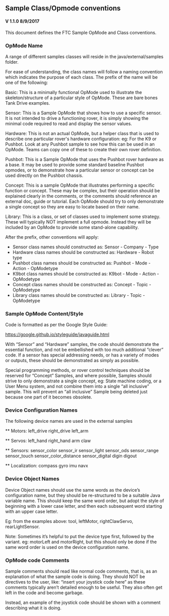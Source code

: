 ## Sample Class/Opmode conventions
#### V 1.1.0  8/9/2017

This document defines the FTC Sample OpMode and Class conventions.

### OpMode Name

A range of different samples classes will reside in the java/external/samples folder.

For ease of understanding, the class names will follow a naming convention which indicates
the purpose of each class.  The prefix of the name will be one of the following:

Basic:	    This is a minimally functional OpMode used to illustrate the skeleton/structure
            of a particular style of OpMode.  These are bare bones Tank Drive examples.

Sensor:    	This is a Sample OpMode that shows how to use a specific sensor.
            It is not intended to drive a functioning rover, it is simply showing the minimal code
            required to read and display the sensor values.

Hardware:	This is not an actual OpMode, but a helper class that is used to describe
            one particular rover's hardware configuration:   eg: For the K9 or Pushbot.
            Look at any Pushbot sample to see how this can be used in an OpMode.
            Teams can copy one of these to create their own rover definition.

Pushbot:	This is a Sample OpMode that uses the Pushbot rover hardware as a base.
            It may be used to provide some standard baseline Pushbot opmodes, or
            to demonstrate how a particular sensor or concept can be used directly on the
            Pushbot chassis.

Concept:	This is a sample OpMode that illustrates performing a specific function or concept.
            These may be complex, but their operation should be explained clearly in the comments,
            or the comments should reference an external doc, guide or tutorial.
            Each OpMode should try to only demonstrate a single concept so they are easy to
            locate based on their name.

Library:    This is a class, or set of classes used to implement some strategy.
            These will typically NOT implement a full opmode.  Instead they will be included
            by an OpMode to provide some stand-alone capability.

After the prefix, other conventions will apply:

* Sensor class names should constructed as:       Sensor - Company - Type
* Hardware class names should be constructed as:  Hardware - Robot type
* Pushbot class names should be constructed as:   Pushbot - Mode - Action - OpModetype
* K9bot class names should be constructed as:     K9bot - Mode - Action - OpModetype
* Concept class names should be constructed as:   Concept - Topic - OpModetype
* Library class names should be constructed as:   Library - Topic - OpModetype

### Sample OpMode Content/Style

Code is formatted as per the Google Style Guide:

https://google.github.io/styleguide/javaguide.html

With “Sensor” and “Hardware” samples, the code should demonstrate the essential function,
and not be embellished with too much additional “clever” code.  If a sensor has special
addressing needs, or has a variety of modes or outputs, these should be demonstrated as
simply as possible.

Special programming methods, or rover control techniques should be reserved for “Concept” Samples,
and where possible, Samples should strive to only demonstrate a single concept,
eg: State machine coding, or a User Menu system, and not combine them into a single “all inclusive”
sample.  This will prevent an “all inclusive” Sample being deleted just because one part of it
becomes obsolete.

### Device Configuration Names

The following device names are used in the external samples
 
** Motors:
left_drive
right_drive
left_arm

** Servos:
left_hand
right_hand
arm
claw

** Sensors:
sensor_color
sensor_ir
sensor_light
sensor_ods
sensor_range
sensor_touch
sensor_color_distance
sensor_digital
digin
digout

** Localization:
compass
gyro
imu 
navx

### Device Object Names

Device Object names should use the same words as the device’s configuration name, but they
should be re-structured to be a suitable Java variable name.  This should keep the same word order,
but adopt the style of beginning with a lower case letter, and then each subsequent word
starting with an upper case letter.

Eg: from the examples above:  tool, leftMotor, rightClawServo, rearLightSensor.

Note:  Sometimes it’s helpful to put the device type first, followed by the variant.
eg:  motorLeft and motorRight, but this should only be done if the same word order
is used on the device configuration name.

### OpMode code Comments

Sample comments should read like normal code comments, that is, as an explanation of what the
sample code is doing.  They should NOT be directives to the user,
like: “insert your joystick code here” as these comments typically aren’t
detailed enough to be useful.  They also often get left in the code and become garbage.

Instead, an example of the joystick code should be shown with a comment describing what it is doing.

